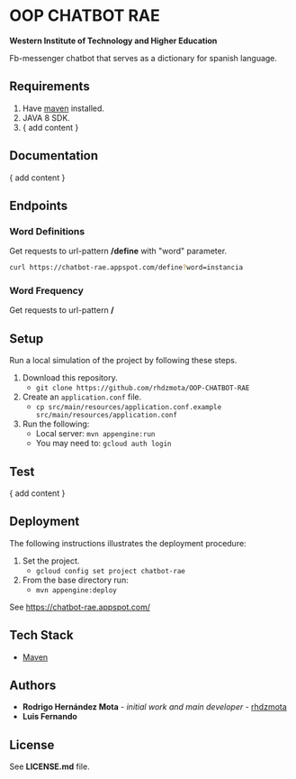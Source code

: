 # OOP CHATBOT RAE
**Western Institute of Technology and Higher Education**


Fb-messenger chatbot that serves as a dictionary for spanish language.


## Requirements

1. Have [maven](https://maven.apache.org/download.cgi) installed.
2. JAVA 8 SDK.
3. { add content }

## Documentation

{ add content }

## Endpoints

### Word Definitions

Get requests to url-pattern **/define** with "word" parameter.

```bash
curl https://chatbot-rae.appspot.com/define?word=instancia
```
### Word Frequency

Get requests to url-pattern **/**

## Setup

Run a local simulation of the project by following these steps. 
  
1. Download this repository.
    * `git clone https://github.com/rhdzmota/OOP-CHATBOT-RAE`
2. Create an `application.conf` file.
    * `cp src/main/resources/application.conf.example src/main/resources/application.conf`
3. Run the following:
    * Local server: `mvn appengine:run`
    * You may need to: `gcloud auth login`

## Test

{ add content }
    
## Deployment
The following instructions illustrates the deployment procedure:

1. Set the project.
    * `gcloud config set project chatbot-rae`
2. From the base directory run:
    * `mvn appengine:deploy`
    
See https://chatbot-rae.appspot.com/

## Tech Stack

* [Maven](https://maven.apache.org)

## Authors

* **Rodrigo Hernández Mota** - _initial work and main developer_ - [rhdzmota](https://github.com/rhdzmota)
* **Luis Fernando**

## License

See **LICENSE.md** file.
